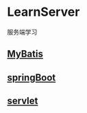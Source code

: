 # LearnServer
服务端学习
## [MyBatis](https://yuque.antfin.com/youer.xyc/dlgn5p/eu3m08)
## [springBoot](https://yuque.antfin.com/youer.xyc/dlgn5p/hng5kn)
## [servlet](https://yuque.antfin.com/youer.xyc/dlgn5p/vbhlfe)
